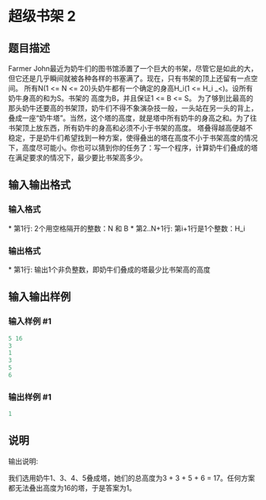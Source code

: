 # 超级书架 2

## 题目描述

Farmer John最近为奶牛们的图书馆添置了一个巨大的书架，尽管它是如此的大，但它还是几乎瞬间就被各种各样的书塞满了。现在，只有书架的顶上还留有一点空间。 所有N(1 <= N <= 20)头奶牛都有一个确定的身高H\_i(1 <= H\_i \_<)。设所有奶牛身高的和为S。书架的 高度为B，并且保证1 <= B <= S。 为了够到比最高的那头奶牛还要高的书架顶，奶牛们不得不象演杂技一般，一头站在另一头的背上，叠成一座“奶牛塔”。当然，这个塔的高度，就是塔中所有奶牛的身高之和。为了往书架顶上放东西，所有奶牛的身高和必须不小于书架的高度。 塔叠得越高便越不稳定，于是奶牛们希望找到一种方案，使得叠出的塔在高度不小于书架高度的情况下，高度尽可能小。你也可以猜到你的任务了：写一个程序，计算奶牛们叠成的塔在满足要求的情况下，最少要比书架高多少。

## 输入输出格式

### 输入格式

\* 第1行: 2个用空格隔开的整数：N 和 B \* 第2..N+1行: 第i+1行是1个整数：H\_i

### 输出格式

\* 第1行: 输出1个非负整数，即奶牛们叠成的塔最少比书架高的高度

## 输入输出样例

### 输入样例 #1

```cpp
5 16
3
1
3
5
6
```


### 输出样例 #1

```cpp
1
```


## 说明

输出说明:

我们选用奶牛1、3、4、5叠成塔，她们的总高度为3 + 3 + 5 + 6 = 17。任何方案都无法叠出高度为16的塔，于是答案为1。

